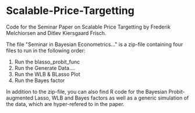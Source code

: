 # Scalable-Price-Targetting
Code for the Seminar Paper on Scalable Price Targetting by Frederik Melchiorsen and Ditlev Kiersgaard Frisch.


The file "Seminar in Bayesian Econometrics..." is a zip-file containing four files to run in the following order:

1. Run the blasso_probit_func 
2. Run the Generate Data....
3. Run the WLB & BLasso Plot
4. Run the Bayes factor

In addition to the zip-file, you can also find R code for the Bayesian Probit-augmented Lasso, WLB and Bayes factors as well as a generic simulation of the data, which are hyper-refered to in the paper.
